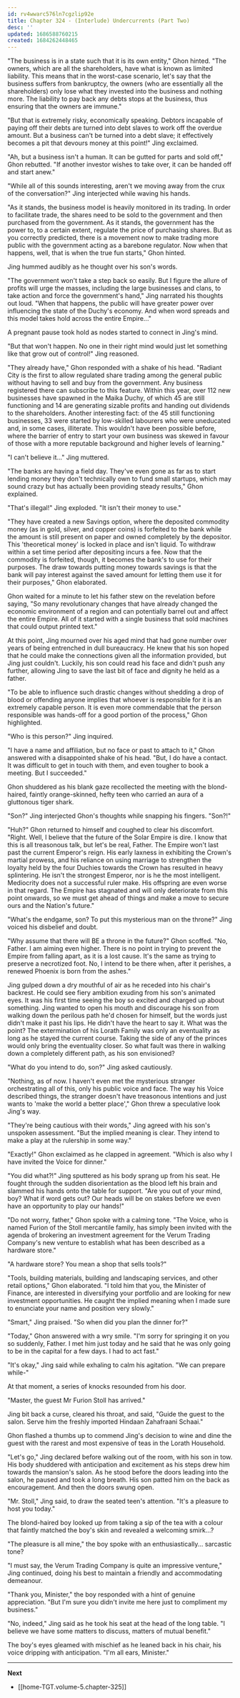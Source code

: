 ```yaml
---
id: rv4wwarc576ln7cgzlip92e
title: Chapter 324 - (Interlude) Undercurrents (Part Two)
desc: ''
updated: 1686588760215
created: 1684262448465
---
```


"The business is in a state such that it is its own entity," Ghon hinted. "The owners, which are all the shareholders, have what is known as limited liability. This means that in the worst-case scenario, let's say that the business suffers from bankruptcy, the owners (who are essentially all the shareholders) only lose what they invested into the business and nothing more. The liability to pay back any debts stops at the business, thus ensuring that the owners are immune."

"But that is extremely risky, economically speaking. Debtors incapable of paying off their debts are turned into debt slaves to work off the overdue amount. But a business can't be turned into a debt slave; it effectively becomes a pit that devours money at this point!" Jing exclaimed.

"Ah, but a business isn't a human. It can be gutted for parts and sold off," Ghon rebutted. "If another investor wishes to take over, it can be handed off and start anew."

"While all of this sounds interesting, aren't we moving away from the crux of the conversation?" Jing interjected while waving his hands.

"As it stands, the business model is heavily monitored in its trading. In order to facilitate trade, the shares need to be sold to the government and then purchased from the government. As it stands, the government has the power to, to a certain extent, regulate the price of purchasing shares. But as you correctly predicted, there is a movement now to make trading more public with the government acting as a barebone regulator. Now when that happens, well, that is when the true fun starts," Ghon hinted.

Jing hummed audibly as he thought over his son's words.

"The government won't take a step back so easily. But I figure the allure of profits will urge the masses, including the large businesses and clans, to take action and force the government's hand," Jing narrated his thoughts out loud. "When that happens, the public will have greater power over influencing the state of the Duchy's economy. And when word spreads and this model takes hold across the entire Empire..."

A pregnant pause took hold as nodes started to connect in Jing's mind.

"But that won't happen. No one in their right mind would just let something like that grow out of control!" Jing reasoned.

"They already have," Ghon responded with a shake of his head. "Radiant City is the first to allow regulated share trading among the general public without having to sell and buy from the government. Any business registered there can subscribe to this feature. Within this year, over 112 new businesses have spawned in the Maika Duchy, of which 45 are still functioning and 14 are generating sizable profits and handing out dividends to the shareholders. Another interesting fact: of the 45 still functioning businesses, 33 were started by low-skilled labourers who were uneducated and, in some cases, illiterate. This wouldn't have been possible before, where the barrier of entry to start your own business was skewed in favour of those with a more reputable background and higher levels of learning."

"I can't believe it..." Jing muttered.

"The banks are having a field day. They've even gone as far as to start lending money they don't technically own to fund small startups, which may sound crazy but has actually been providing steady results," Ghon explained.

"That's illegal!" Jing exploded. "It isn't their money to use."

"They have created a new Savings option, where the deposited commodity money (as in gold, silver, and copper coins) is forfeited to the bank while the amount is still present on paper and owned completely by the depositor. This 'theoretical money' is locked in place and isn't liquid. To withdraw within a set time period after depositing incurs a fee. Now that the commodity is forfeited, though, it becomes the bank's to use for their purposes. The draw towards putting money towards savings is that the bank will pay interest against the saved amount for letting them use it for their purposes," Ghon elaborated.

Ghon waited for a minute to let his father stew on the revelation before saying, "So many revolutionary changes that have already changed the economic environment of a region and can potentially barrel out and affect the entire Empire. All of it started with a single business that sold machines that could output printed text."

At this point, Jing mourned over his aged mind that had gone number over years of being entrenched in dull bureaucracy. He knew that his son hoped that he could make the connections given all the information provided, but Jing just couldn't. Luckily, his son could read his face and didn't push any further, allowing Jing to save the last bit of face and dignity he held as a father.

"To be able to influence such drastic changes without shedding a drop of blood or offending anyone implies that whoever is responsible for it is an extremely capable person. It is even more commendable that the person responsible was hands-off for a good portion of the process," Ghon highlighted.

"Who is this person?" Jing inquired.

"I have a name and affiliation, but no face or past to attach to it," Ghon answered with a disappointed shake of his head. "But, I do have a contact. It was difficult to get in touch with them, and even tougher to book a meeting. But I succeeded."

Ghon shuddered as his blank gaze recollected the meeting with the blond-haired, faintly orange-skinned, hefty teen who carried an aura of a gluttonous tiger shark.

"Son?" Jing interjected Ghon's thoughts while snapping his fingers. "Son?!"

"Huh?" Ghon returned to himself and coughed to clear his discomfort. "Right. Well, I believe that the future of the Solar Empire is dire. I know that this is all treasonous talk, but let's be real, Father. The Empire won't last past the current Emperor's reign. His early laxness in exhibiting the Crown's martial prowess, and his reliance on using marriage to strengthen the loyalty held by the four Duchies towards the Crown has resulted in heavy splintering. He isn't the strongest Emperor, nor is he the most intelligent. Mediocrity does not a successful ruler make. His offspring are even worse in that regard. The Empire has stagnated and will only deteriorate from this point onwards, so we must get ahead of things and make a move to secure ours and the Nation's future."

"What's the endgame, son? To put this mysterious man on the throne?" Jing voiced his disbelief and doubt.

"Why assume that there will BE a throne in the future?" Ghon scoffed. "No, Father. I am aiming even higher. There is no point in trying to prevent the Empire from falling apart, as it is a lost cause. It's the same as trying to preserve a necrotized foot. No, I intend to be there when, after it perishes, a renewed Phoenix is born from the ashes."

Jing gulped down a dry mouthful of air as he receded into his chair's backrest. He could see fiery ambition exuding from his son's animated eyes. It was his first time seeing the boy so excited and charged up about something. Jing wanted to open his mouth and discourage his son from walking down the perilous path he'd chosen for himself, but the words just didn't make it past his lips. He didn't have the heart to say it. What was the point? The extermination of his Lorath Family was only an eventuality as long as he stayed the current course. Taking the side of any of the princes would only bring the eventuality closer. So what fault was there in walking down a completely different path, as his son envisioned?

"What do you intend to do, son?" Jing asked cautiously.

"Nothing, as of now. I haven't even met the mysterious stranger orchestrating all of this, only his public voice and face. The way his Voice described things, the stranger doesn't have treasonous intentions and just wants to 'make the world a better place'," Ghon threw a speculative look Jing's way.

"They're being cautious with their words," Jing agreed with his son's unspoken assessment. "But the implied meaning is clear. They intend to make a play at the rulership in some way."

"Exactly!" Ghon exclaimed as he clapped in agreement. "Which is also why I have invited the Voice for dinner."

"You did what?!" Jing sputtered as his body sprang up from his seat. He fought through the sudden disorientation as the blood left his brain and slammed his hands onto the table for support. "Are you out of your mind, boy? What if word gets out? Our heads will be on stakes before we even have an opportunity to play our hands!"

"Do not worry, father," Ghon spoke with a calming tone. "The Voice, who is named Furion of the Stoll mercantile family, has simply been invited with the agenda of brokering an investment agreement for the Verum Trading Company's new venture to establish what has been described as a hardware store."

"A hardware store? You mean a shop that sells tools?"

"Tools, building materials, building and landscaping services, and other retail options," Ghon elaborated. "I told him that you, the Minister of Finance, are interested in diversifying your portfolio and are looking for new investment opportunities. He caught the implied meaning when I made sure to enunciate your name and position very slowly."

"Smart," Jing praised. "So when did you plan the dinner for?"

"Today," Ghon answered with a wry smile. "I'm sorry for springing it on you so suddenly, Father. I met him just today and he said that he was only going to be in the capital for a few days. I had to act fast."

"It's okay," Jing said while exhaling to calm his agitation. "We can prepare while-"

At that moment, a series of knocks resounded from his door.

"Master, the guest Mr Furion Stoll has arrived."

Jing bit back a curse, cleared his throat, and said, "Guide the guest to the salon. Serve him the freshly imported Hindaan Zahafraani Schaai."

Ghon flashed a thumbs up to commend Jing's decision to wine and dine the guest with the rarest and most expensive of teas in the Lorath Household.

"Let's go," Jing declared before walking out of the room, with his son in tow. His body shuddered with anticipation and excitement as his steps drew him towards the mansion's salon. As he stood before the doors leading into the salon, he paused and took a long breath. His son patted him on the back as encouragement. And then the doors swung open.

"Mr. Stoll," Jing said, to draw the seated teen's attention. "It's a pleasure to host you today."

The blond-haired boy looked up from taking a sip of the tea with a colour that faintly matched the boy's skin and revealed a welcoming smirk...?

"The pleasure is all mine," the boy spoke with an enthusiastically... sarcastic tone?

"I must say, the Verum Trading Company is quite an impressive venture," Jing continued, doing his best to maintain a friendly and accommodating demeanour.

"Thank you, Minister," the boy responded with a hint of genuine appreciation. "But I'm sure you didn't invite me here just to compliment my business."

"No, indeed," Jing said as he took his seat at the head of the long table. "I believe we have some matters to discuss, matters of mutual benefit."

The boy's eyes gleamed with mischief as he leaned back in his chair, his voice dripping with anticipation. "I'm all ears, Minister."

____

**Next**
* [[home-TGT.volume-5.chapter-325]]
